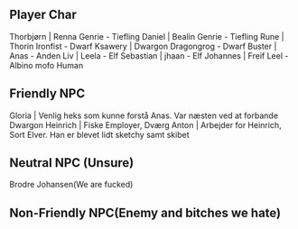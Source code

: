 ## Player Char
 Thorbjørn | Renna Genrie - Tiefling
 Daniel | Bealin Genrie - Tiefling
 Rune | Thorin Ironfist - Dwarf
 Ksawery | Dwargon Dragongrog - Dwarf
 Buster | Anas - Anden
 Liv | Leela - Elf
 Sebastian | jhaan - Elf
 Johannes | Freif Leel - Albino mofo Human

## Friendly NPC
Gloria | Venlig heks som kunne forstå Anas. Var næsten ved at forbande Dwargon
Heinrich | Fiske Employer, Dværg
Anton | Arbejder for Heinrich, Sort Elver. Han er blevet lidt sketchy samt skibet


## Neutral NPC (Unsure)
Brodre Johansen(We are fucked)

## Non-Friendly NPC(Enemy and bitches we hate)
